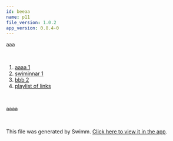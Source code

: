 ```yaml
---
id: beeaa
name: p11
file_version: 1.0.2
app_version: 0.8.4-0
---
```


<!-- Intro - Do not remove this comment -->
aaa

<br/>

<!-- Steps - Do not remove this comment -->
1. [aaaa 1](aaaa-1.uku2o.sw.md)
2. [swiminnar 1](https://drive.google.com/drive/folders/1Jd2NeFzwPmc1HsSwZ1KfjFmYQNRg27V0?usp=sharing)
3. [bbb 2](bbb-2.zpvog.sw.md)
4. [playlist of links](playlist-of-links.uicw6.pl.sw.md)


<br/>

<!-- Summary - Do not remove this comment -->
aaaa

<br/>

This file was generated by Swimm. [Click here to view it in the app](http://localhost:5000/repos/Z2l0aHViJTNBJTNBdDElM0ElM0FlcmFuLXN3aW1t/docs/beeaa).